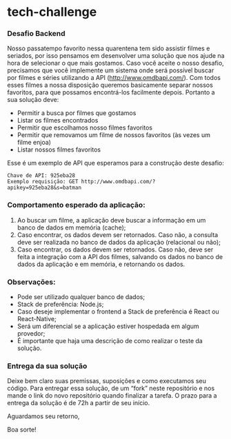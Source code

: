 # tech-challenge

### Desafio Backend
Nosso passatempo favorito nessa quarentena tem sido assistir filmes e seriados, por isso pensamos em desenvolver uma solução que nos ajude na hora de selecionar o que mais gostamos. Caso você aceite o nosso desafio, precisamos que você implemente um sistema onde será possível buscar por filmes e séries utilizando a API (http://www.omdbapi.com/). Com todos esses filmes a nossa disposição queremos basicamente separar nossos favoritos, para que possamos encontrá-los facilmente depois. Portanto a sua solução deve:

- Permitir a busca por filmes que gostamos
- Listar os filmes encontrados
- Permitir que escolhamos nosso filmes favoritos
- Permitir que removamos um filme de nossos favoritos (às vezes um filme enjoa)
- Listar nossos filmes favoritos

Esse é um exemplo de API que esperamos para a construção deste desafio:

```
Chave de API: 925eba28
Exemplo requisição: GET http://www.omdbapi.com/?apikey=925eba28&s=batman
```

### Comportamento esperado da aplicação:
1) Ao buscar um filme, a aplicação deve buscar a informação em um banco de dados em memória (cache);
2) Caso encontrar, os dados devem ser retornados. Caso não, a consulta deve ser realizada no banco de dados da aplicação (relacional ou não);
3) Caso encontrar, os dados devem ser retornados. Caso não, deve ser feita a integração com a API dos filmes, salvando os dados no banco de dados da aplicação e em memória, e retornando os dados.

### Observações:
* Pode ser utilizado qualquer banco de dados;
* Stack de preferência: Node.js;
* Caso deseje implementar o frontend a Stack de preferência é React ou React-Native;
* Será um diferencial se a aplicação estiver hospedada em algum provedor;
* É importante que haja uma descrição de como realizar o teste da solução.

### Entrega da sua solução
Deixe bem claro suas premissas, suposições e como executamos seu código. Para entregar essa solução, de um “fork” neste repositório e nos mande o link do novo repositório quando finalizar a tarefa.
O prazo para a entrega da solução é de 72h a partir de seu início.

Aguardamos seu retorno,

Boa sorte!
